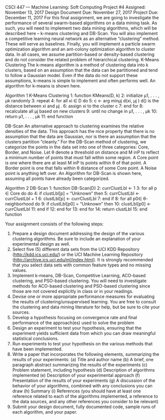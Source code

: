 CSCI 447 — Machine Learning: Soft Computing
Project #4
Assigned: November 13, 2017
Design Document Due: November 27, 2017
Project Due: December 11, 2017
For this final assignment, we are going to investigate the performance of several swarm-based algorithms
on a data mining task. As such, you will need to implement two data mining algorithms, which will be
described here – k-means clustering and DB-Scan. You will also implement a competitive learning neural
network as an alternative “clustering” method. These will serve as baselines. Finally, you will implement
a particle swarm optimization algorithm and an ant-colony optimization algorithm to cluster data. In all
cases, we assume partition-based or density-based clustering and do not consider the related problem of
hierarchical clustering.
K-Means Clustering
The k-means algorithm is a method of clustering data into k clusters, based on an assumption that the data
can be partitioned and tend to follow a Gaussian model. Even if the data do not support these assumptions,
k-means is simple to implement and often performs well. An algorithm for k-means is shown here.

Algorithm 1 K-Means Clustering
  1: function KMeans(D, k)
  2:    initialize µ1, . . . , µk randomly
  3:    repeat
  4:      for all xi ∈ D do
  5:        c ← arg minµj d(xi, µj )     d() is the distance between xi and µj .
  6:        assign xi to the cluster c
  7:      end for
  8:      recalculate all µj based on new clusters
  9:    until no change in µ1, . . . , µk
  10:   return µ1, . . . , µk
  11: end function
  
DB-Scan
An alternative approach to clustering examines the relative densities of the data. This approach has the
nice property that there is no assumption that the data are Gaussian, nor is there an assumption that the
clusters partition “cleanly.” For the DB-Scan method of clustering, we categorize the points in the data set
into one of three categories: Core, Border, and Noise. Let θ denote a threshold on distance and M inP ts
reflect a minimum number of points that must fall within some region. A Core point is one where there are
at least M inP ts points within θ of that point. A Border point is one that falls within θ distance of some
Core point. A Noise point is anything left over. An Algorithm for DB-Scan is shown here, assuming all
points have already been categorized.

Algorithm 2 DB-Scan
  1: function DB-Scan(D)
  2:    currClustLbl ← 1
  3:    for all p ∈ Core do do
  4:        if clustLbl[p] = “Unknown” then
  5:            currClustLbl ← currClustLbl + 1
  6:            clustLbl[p] ← currClustLbl
  7:        end if
  8:        for all p0∈ θ-neighborhood do
  9:            if clustLbl[p0] = “Unknown” then
  10:               clustLbl[p0] ← currClustLbl
  11:           end if
  12:       end for
  13:     end for
  14:     return clustLbl
  15: end function
  
Your assignment consists of the following steps:
1. Prepare a design document addressing the design of the various clustering algorithms. Be sure to
    include an explanation of your experimental design as well.
2. Select five (5) different data sets from the UCI KDD Repository (http://kdd.ics.uci.edu/) or the UCI
    Machine Learning Repository (http://archive.ics.uci.edu/ml/index.html). It is strongly recommended
    that you select data sets with common feature types and no missing values.
3. Implement k-means, DB-Scan, Competitive Learning, ACO-based clustering, and PSO-based clustering.
    You will need to investigate methods for ACO-based clustering and PSO-based clustering since
    those are not covered explicitly in class or in your readings.
4. Devise one or more appropriate performance measures for evaluating the results of clustering/unsupervised
    learning. You are free to consult the clustering and data mining literature for help, but be
    sure to cite your sources.
5. Develop a hypothesis focusing on convergence rate and final performance of the approach(es) used to
    solve the problem
6. Design an experiment to test your hypothesis, ensuring that the experiment yields sufficient data from
    which you can draw meaningful statistical conclusions.
7. Run experiments to test your hypothesis on the various methods that have been implemented.
8. Write a paper that incorporates the following elements, summarizing the results of your experiments:
    (a) Title and author name
    (b) A brief, one paragraph abstract summarizing the results of the experiments
    (c) Problem statement, including hypothesis
    (d) Description of algorithms implemented
    (e) Description of your experimental approach
    (f) Presentation of the results of your experiments
    (g) A discussion of the behavior of your algorithms, combined with any conclusions you can draw
    (h) Summary
    (i) References (you should have at least one reference related to each of the algorithms implemented,
        a reference to the data sources, and any other references you consider to be relevant)
9. Submit your design document, fully documented code, sample runs of each algorithm, and your paper.
